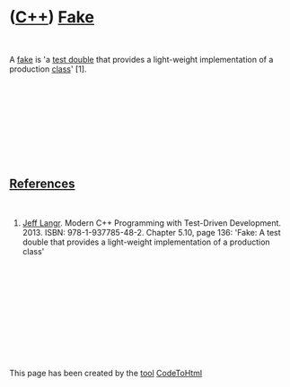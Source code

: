 
 

 

 

 

 

([C++](Cpp.md)) [Fake](CppFake.md)
====================================

 

A [fake](CppFake.md) is 'a [test double](CppTestDouble.md) that
provides a light-weight implementation of a production
[class](CppClass.md)' \[1\].

 

 

 

 

 

[References](CppReferences.md)
-------------------------------

 

1.  [Jeff Langr](CppJeffLangr.md). Modern C++ Programming with
    Test-Driven Development. 2013. ISBN: 978-1-937785-48-2. Chapter
    5.10, page 136: 'Fake: A test double that provides a light-weight
    implementation of a production class'

 

 

 

 

 

 

This page has been created by the [tool](Tools.md)
[CodeToHtml](ToolCodeToHtml.md)
